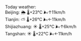 Today weather:  
Beijing: 🌦   🌡️+23°C 🌬️↑11km/h  
Tianjin: ⛅️  🌡️+26°C 🌬️←11km/h  
Shijiazhuang: ☀️   🌡️+25°C 🌬️↑6km/h  
Tangshan: ☀️   🌡️+22°C 🌬️←11km/h  
